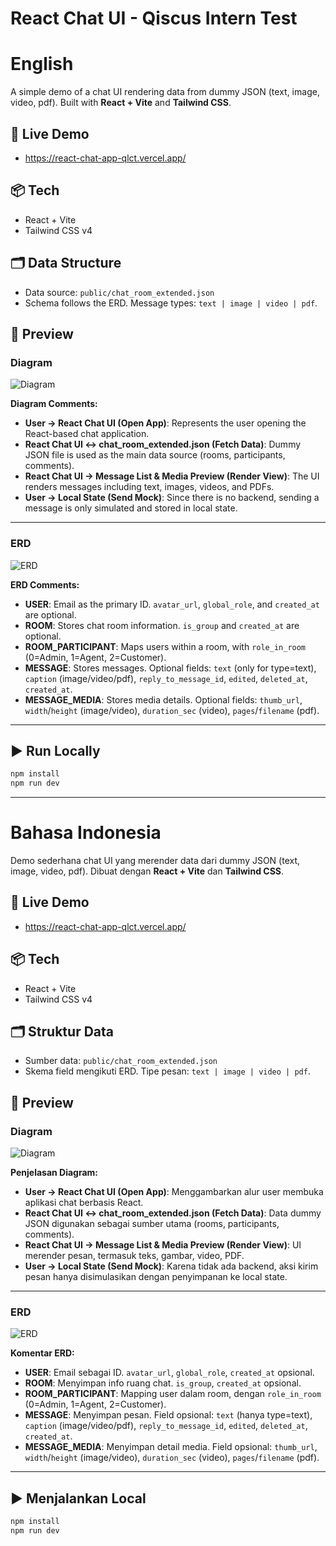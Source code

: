 # React Chat UI - Qiscus Intern Test

# English
A simple demo of a chat UI rendering data from dummy JSON (text, image, video, pdf). Built with **React + Vite** and **Tailwind CSS**.

## 🚀 Live Demo
- https://react-chat-app-qlct.vercel.app/

## 📦 Tech
- React + Vite
- Tailwind CSS v4

## 🗂 Data Structure
- Data source: `public/chat_room_extended.json`
- Schema follows the ERD. Message types: `text | image | video | pdf`.

## 📸 Preview

### Diagram
![Diagram](https://github.com/user-attachments/assets/f78a3ee3-f37c-49c4-82a4-0a38823eb848)

**Diagram Comments:**
- **User → React Chat UI (Open App)**: Represents the user opening the React-based chat application.  
- **React Chat UI ↔ chat_room_extended.json (Fetch Data)**: Dummy JSON file is used as the main data source (rooms, participants, comments).  
- **React Chat UI → Message List & Media Preview (Render View)**: The UI renders messages including text, images, videos, and PDFs.  
- **User → Local State (Send Mock)**: Since there is no backend, sending a message is only simulated and stored in local state.  

---

### ERD
![ERD](https://github.com/user-attachments/assets/631a7fca-36fb-4947-9e7a-2ea0a2b22e12)

**ERD Comments:**
- **USER**: Email as the primary ID. `avatar_url`, `global_role`, and `created_at` are optional.  
- **ROOM**: Stores chat room information. `is_group` and `created_at` are optional.  
- **ROOM_PARTICIPANT**: Maps users within a room, with `role_in_room` (0=Admin, 1=Agent, 2=Customer).  
- **MESSAGE**: Stores messages. Optional fields: `text` (only for type=text), `caption` (image/video/pdf), `reply_to_message_id`, `edited`, `deleted_at`, `created_at`.  
- **MESSAGE_MEDIA**: Stores media details. Optional fields: `thumb_url`, `width`/`height` (image/video), `duration_sec` (video), `pages`/`filename` (pdf).  

---

## ▶️ Run Locally
```bash
npm install
npm run dev
```
------

# Bahasa Indonesia
Demo sederhana chat UI yang merender data dari dummy JSON (text, image, video, pdf). Dibuat dengan **React + Vite** dan **Tailwind CSS**.

## 🚀 Live Demo
- https://react-chat-app-qlct.vercel.app/

## 📦 Tech
- React + Vite
- Tailwind CSS v4

## 🗂 Struktur Data
- Sumber data: `public/chat_room_extended.json`
- Skema field mengikuti ERD. Tipe pesan: `text | image | video | pdf`.

## 📸 Preview

### Diagram
![Diagram](https://github.com/user-attachments/assets/f78a3ee3-f37c-49c4-82a4-0a38823eb848)

**Penjelasan Diagram:**
- **User → React Chat UI (Open App)**: Menggambarkan alur user membuka aplikasi chat berbasis React.  
- **React Chat UI ↔ chat_room_extended.json (Fetch Data)**: Data dummy JSON digunakan sebagai sumber utama (rooms, participants, comments).  
- **React Chat UI → Message List & Media Preview (Render View)**: UI merender pesan, termasuk teks, gambar, video, PDF.  
- **User → Local State (Send Mock)**: Karena tidak ada backend, aksi kirim pesan hanya disimulasikan dengan penyimpanan ke local state.  

---

### ERD
![ERD](https://github.com/user-attachments/assets/631a7fca-36fb-4947-9e7a-2ea0a2b22e12)

**Komentar ERD:**
- **USER**: Email sebagai ID. `avatar_url`, `global_role`, `created_at` opsional.  
- **ROOM**: Menyimpan info ruang chat. `is_group`, `created_at` opsional.  
- **ROOM_PARTICIPANT**: Mapping user dalam room, dengan `role_in_room` (0=Admin, 1=Agent, 2=Customer).  
- **MESSAGE**: Menyimpan pesan. Field opsional: `text` (hanya type=text), `caption` (image/video/pdf), `reply_to_message_id`, `edited`, `deleted_at`, `created_at`.  
- **MESSAGE_MEDIA**: Menyimpan detail media. Field opsional: `thumb_url`, `width`/`height` (image/video), `duration_sec` (video), `pages`/`filename` (pdf).  

---

## ▶️ Menjalankan Local
```bash
npm install
npm run dev
